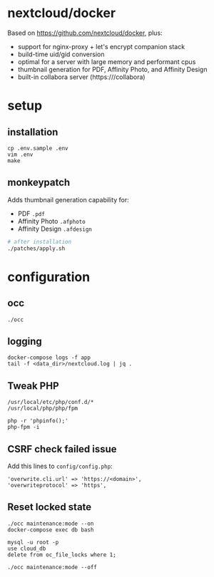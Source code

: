# nextcloud/docker

Based on https://github.com/nextcloud/docker, plus:

- support for nginx-proxy + let's encrypt companion stack
- build-time uid/gid conversion
- optimal for a server with large memory and performant cpus
- thumbnail generation for PDF, Affinity Photo, and Affinity Design
- built-in collabora server (https://<domain>/collabora)

# setup

## installation

```
cp .env.sample .env
vim .env
make
```

## monkeypatch

Adds thumbnail generation capability for:

- PDF `.pdf`
- Affinity Photo `.afphoto`
- Affinity Design `.afdesign`

```bash
# after installation
./patches/apply.sh
```

# configuration

## occ

```
./occ
```

## logging

```
docker-compose logs -f app
tail -f <data_dir>/nextcloud.log | jq .
```

## Tweak PHP

```
/usr/local/etc/php/conf.d/*
/usr/local/php/php/fpm

php -r 'phpinfo();'
php-fpm -i
```

## CSRF check failed issue

Add this lines to `config/config.php`:

```
'overwrite.cli.url' => 'https://<domain>',
'overwriteprotocol' => 'https',
```

## Reset locked state

```
./occ maintenance:mode --on
docker-compose exec db bash
```

```
mysql -u root -p
use cloud_db
delete from oc_file_locks where 1;
```

```
./occ maintenance:mode --off
```
